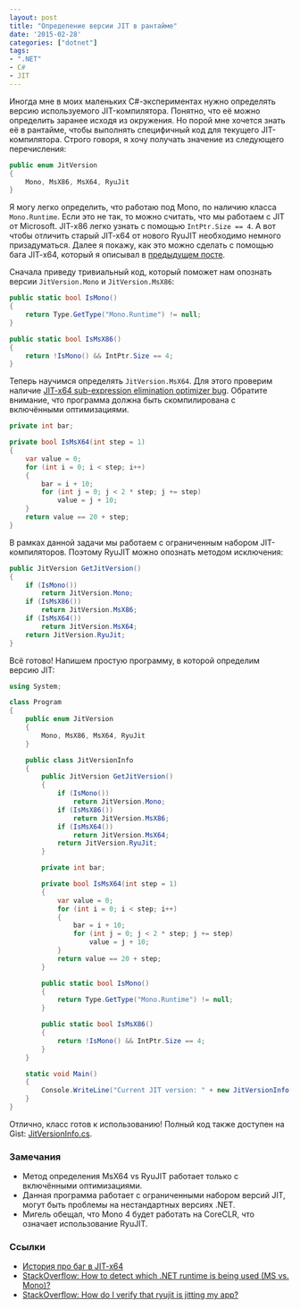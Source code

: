 ```yaml
---
layout: post
title: "Определение версии JIT в рантайме"
date: '2015-02-28'
categories: ["dotnet"]
tags:
- ".NET"
- C#
- JIT
---
```


Иногда мне в моих маленьких C#-экспериментах нужно определять версию используемого JIT-компилятора. Понятно, что её можно определить заранее исходя из окружения. Но порой мне хочется знать её в рантайме, чтобы выполнять специфичный код для текущего JIT-компилятора. Строго говоря, я хочу получать значение из следующего перечисления:

```cs
public enum JitVersion
{
    Mono, MsX86, MsX64, RyuJit
}
```

Я могу легко определить, что работаю под Mono, по наличию класса `Mono.Runtime`. Если это не так, то можно считать, что мы работаем с JIT от Microsoft. JIT-x86 легко узнать с помощью `IntPtr.Size == 4`. А вот чтобы отличить старый JIT-x64 от нового RyuJIT необходимо немного призадуматься. Далее я покажу, как это можно сделать с помощью бага JIT-x64, который я описывал в [предыдущем посте](http://aakinshin.net/ru/blog/dotnet/subexpression-elimination-bug-in-jit-x64/).

<!--more-->

Сначала приведу тривиальный код, который поможет нам опознать версии `JitVersion.Mono` и `JitVersion.MsX86`:

```cs
public static bool IsMono()
{
    return Type.GetType("Mono.Runtime") != null;
}

public static bool IsMsX86()
{
    return !IsMono() && IntPtr.Size == 4;
}
```

Теперь научимся определять `JitVersion.MsX64`. Для этого проверим наличие [JIT-x64 sub-expression elimination optimizer bug](http://aakinshin.net/ru/blog/dotnet/subexpression-elimination-bug-in-jit-x64/). Обратите внимание, что программа должна быть скомпилирована с включёнными оптимизациями.

```cs
private int bar;

private bool IsMsX64(int step = 1)
{
    var value = 0;
    for (int i = 0; i < step; i++)
    {
        bar = i + 10;
        for (int j = 0; j < 2 * step; j += step)
            value = j + 10;
    }
    return value == 20 + step;
}
```

В рамках данной задачи мы работаем с ограниченным набором JIT-компиляторов. Поэтому RyuJIT можно опознать методом исключения:

```cs
public JitVersion GetJitVersion()
{
    if (IsMono())
        return JitVersion.Mono;
    if (IsMsX86())
        return JitVersion.MsX86;
    if (IsMsX64())
        return JitVersion.MsX64;
    return JitVersion.RyuJit;
}
```

Всё готово! Напишем простую программу, в которой определим версию JIT:

```cs
using System;

class Program
{
    public enum JitVersion
    {
        Mono, MsX86, MsX64, RyuJit
    }

    public class JitVersionInfo
    {
        public JitVersion GetJitVersion()
        {
            if (IsMono())
                return JitVersion.Mono;
            if (IsMsX86())
                return JitVersion.MsX86;
            if (IsMsX64())
                return JitVersion.MsX64;
            return JitVersion.RyuJit;
        }

        private int bar;

        private bool IsMsX64(int step = 1)
        {
            var value = 0;
            for (int i = 0; i < step; i++)
            {
                bar = i + 10;
                for (int j = 0; j < 2 * step; j += step)
                    value = j + 10;
            }
            return value == 20 + step;
        }

        public static bool IsMono()
        {
            return Type.GetType("Mono.Runtime") != null;
        }

        public static bool IsMsX86()
        {
            return !IsMono() && IntPtr.Size == 4;
        }
    }

    static void Main()
    {
        Console.WriteLine("Current JIT version: " + new JitVersionInfo().GetJitVersion());
    }
}
```

Отлично, класс готов к использованию! Полный код также доступен на Gist: [JitVersionInfo.cs](https://gist.github.com/AndreyAkinshin/0506ad10faf0c2a7b1cb).

### Замечания

* Метод определения MsX64 vs RyuJIT работает только с включёнными оптимизациями.
* Данная программа работает с ограниченными набором версий JIT, могут быть проблемы на нестандартных версиях .NET.
* Мигель обещал, что Mono 4 будет работать на CoreCLR, что означает использование RyuJIT.

### Ссылки

* [История про баг в JIT-x64](http://aakinshin.net/ru/blog/dotnet/subexpression-elimination-bug-in-jit-x64/)
* [StackOverflow: How to detect which .NET runtime is being used (MS vs. Mono)?](http://stackoverflow.com/q/721161/184842)
* [StackOverflow: How do I verify that ryujit is jitting my app?](http://stackoverflow.com/q/22422021/184842)